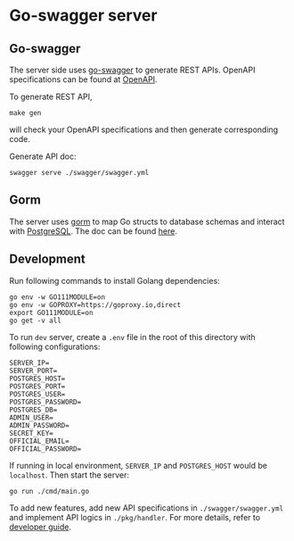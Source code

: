 # Go-swagger server

## Go-swagger

The server side uses [go-swagger](https://github.com/go-swagger/go-swagger) to generate REST APIs. OpenAPI specifications can be found at [OpenAPI](https://swagger.io/specification/v2/).

To generate REST API,

```
make gen
```

will check your OpenAPI specifications and then generate corresponding code.

Generate API doc:
```
swagger serve ./swagger/swagger.yml
```

## Gorm

The server uses [gorm](https://github.com/go-gorm/gorm) to map Go structs to database schemas and interact with [PostgreSQL](https://www.postgresql.org/). The doc can be found [here](https://gorm.io/docs/).

## Development

Run following commands to install Golang dependencies:
```
go env -w GO111MODULE=on
go env -w GOPROXY=https://goproxy.io,direct
export GO111MODULE=on
go get -v all
```

To run `dev` server, create a `.env` file in the root of this directory with following configurations:
```
SERVER_IP=
SERVER_PORT=
POSTGRES_HOST=
POSTGRES_PORT=
POSTGRES_USER=
POSTGRES_PASSWORD=
POSTGRES_DB=
ADMIN_USER=
ADMIN_PASSWORD=
SECRET_KEY=
OFFICIAL_EMAIL=
OFFICIAL_PASSWORD=
```

If running in local environment, `SERVER_IP` and `POSTGRES_HOST` would be `localhost`. Then start the server:
```
go run ./cmd/main.go
```

To add new features, add new API specifications in `./swagger/swagger.yml` and implement API logics in `./pkg/handler`. For more details, refer to [developer guide](https://cloudtides.github.io/CloudTides/#/).
